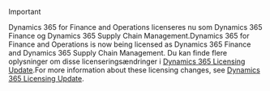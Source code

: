 > [!IMPORTANT]
> <span data-ttu-id="ad835-101">Dynamics 365 for Finance and Operations licenseres nu som Dynamics 365 Finance og Dynamics 365 Supply Chain Management.</span><span class="sxs-lookup"><span data-stu-id="ad835-101">Dynamics 365 for Finance and Operations is now being licensed as Dynamics 365 Finance and Dynamics 365 Supply Chain Management.</span></span> <span data-ttu-id="ad835-102">Du kan finde flere oplysninger om disse licenseringsændringer i [Dynamics 365 Licensing Update](https://docs.microsoft.com/dynamics365/licensing/update).</span><span class="sxs-lookup"><span data-stu-id="ad835-102">For more information about these licensing changes, see [Dynamics 365 Licensing Update](https://docs.microsoft.com/dynamics365/licensing/update).</span></span> 
